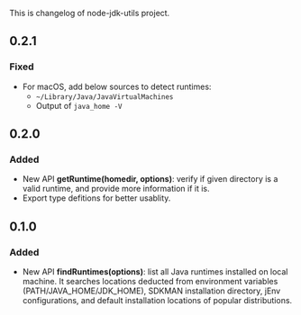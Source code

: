 This is changelog of node-jdk-utils project.

## 0.2.1
### Fixed
- For macOS, add below sources to detect runtimes:
  - `~/Library/Java/JavaVirtualMachines`
  - Output of `java_home -V`

## 0.2.0
### Added
- New API **getRuntime(homedir, options)**: verify if given directory is a valid runtime, and provide more information if it is.  
- Export type defitions for better usablity.

## 0.1.0
### Added
- New API **findRuntimes(options)**: list all Java runtimes installed on local machine. It searches locations deducted from environment variables (PATH/JAVA_HOME/JDK_HOME), SDKMAN installation directory, jEnv configurations, and default installation locations of popular distributions.
